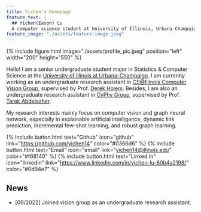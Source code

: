 ```yaml
---
title: Yichen's Homepage
feature_text: |
  ## Yichen(Eason) Lu
  A computer science student at University of Illinois, Urbana Champaign
feature_image: "./assets/feature-image.jpeg"
---
```

{% include figure.html image="./assets/profile_pic.jpeg"  position="left"  width="200" height="550" %}

Hello! I am a senior undergraduate student major in Statistics & Computer Science at the [University of Illinois at Urbana-Champaign](https://illinois.edu/). I am currently working as an undergraduate research assistant in [CS@Illinois Computer Vision Group](https://vision.cs.illinois.edu/vision_website/), supervised by Prof. [Derek Hoiem](https://dhoiem.cs.illinois.edu/). Besides, I am also an undergraduate research assistant in [CyPhy Group](https://abdelzaher.cs.illinois.edu/teaching.html), supervised by Prof. [Tarek Abdelazher](https://abdelzaher.cs.illinois.edu/index.html).

My research interests mainly focus on computer vision and graph neural network, especially in explainable artificial intelligence, dynamic link prediction, incremental few-shot learning, and robust graph learning.

{% include button.html text="Github" icon="github" link="https://github.com/yichen14" color="#0366d6" %} {% include button.html text="Email" icon="email" link="yichen14@illinois.edu" color="#f68140" %} {% include button.html text="Linked In" icon="linkedin" link="https://www.linkedin.com/in/yichen-lu-80b4a2198/" color="#0d94e7" %} 

## News
  - [09/2022] Joined vision group as an undergraduate research assistant.



